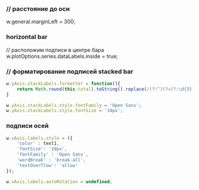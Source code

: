 ### // расстояние до оси
w.general.marginLeft = 300; 

###  horizontal bar

// расположим подписи в центре бара
w.plotOptions.series.dataLabels.inside = true;


### // форматирование подписей stacked bar

```javascript
w.yAxis.stackLabels.formatter = function(){
    return Math.round(this.total).toString().replace(/(?!^)(?=(?:\d{3})+(?:\.|$))/gm, ' ')
}

w.yAxis.stackLabels.style.fontFamily = 'Open Sans';
w.yAxis.stackLabels.style.fontSize = '14px';
```

### подписи осей
```javascript
w.xAxis.labels.style = ({
    'color' : text1,
    'fontSize': '18px',
    'fontFamily' : 'Open Sans',
    'wordBreak' : 'break-all', 
    'textOverflow': 'allow'
});

w.xAxis.labels.autoRotation = undefined;
```
